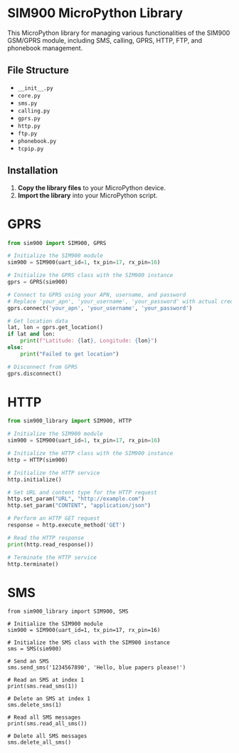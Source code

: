 # SIM900 MicroPython Library

This MicroPython library for managing various functionalities of the SIM900 GSM/GPRS module, including SMS, calling, GPRS, HTTP, FTP, and phonebook management.

## File Structure
- `__init__.py`
- `core.py`
- `sms.py`
- `calling.py`
- `gprs.py`
- `http.py`
- `ftp.py`
- `phonebook.py`
- `tcpip.py`

## Installation
1. **Copy the library files** to your MicroPython device.
2. **Import the library** into your MicroPython script.
# GPRS
```python
from sim900 import SIM900, GPRS

# Initialize the SIM900 module
sim900 = SIM900(uart_id=1, tx_pin=17, rx_pin=16)

# Initialize the GPRS class with the SIM900 instance
gprs = GPRS(sim900)

# Connect to GPRS using your APN, username, and password
# Replace 'your_apn', 'your_username', 'your_password' with actual credentials
gprs.connect('your_apn', 'your_username', 'your_password')

# Get location data
lat, lon = gprs.get_location()
if lat and lon:
    print(f"Latitude: {lat}, Longitude: {lon}")
else:
    print("Failed to get location")

# Disconnect from GPRS
gprs.disconnect()
```
# HTTP
```python
from sim900_library import SIM900, HTTP

# Initialize the SIM900 module
sim900 = SIM900(uart_id=1, tx_pin=17, rx_pin=16)

# Initialize the HTTP class with the SIM900 instance
http = HTTP(sim900)

# Initialize the HTTP service
http.initialize()

# Set URL and content type for the HTTP request
http.set_param("URL", "http://example.com")
http.set_param("CONTENT", "application/json")

# Perform an HTTP GET request
response = http.execute_method('GET')

# Read the HTTP response
print(http.read_response())

# Terminate the HTTP service
http.terminate()
```
# SMS
```
from sim900_library import SIM900, SMS

# Initialize the SIM900 module
sim900 = SIM900(uart_id=1, tx_pin=17, rx_pin=16)

# Initialize the SMS class with the SIM900 instance
sms = SMS(sim900)

# Send an SMS
sms.send_sms('1234567890', 'Hello, blue papers please!')

# Read an SMS at index 1
print(sms.read_sms(1))

# Delete an SMS at index 1
sms.delete_sms(1)

# Read all SMS messages
print(sms.read_all_sms())

# Delete all SMS messages
sms.delete_all_sms()
```
